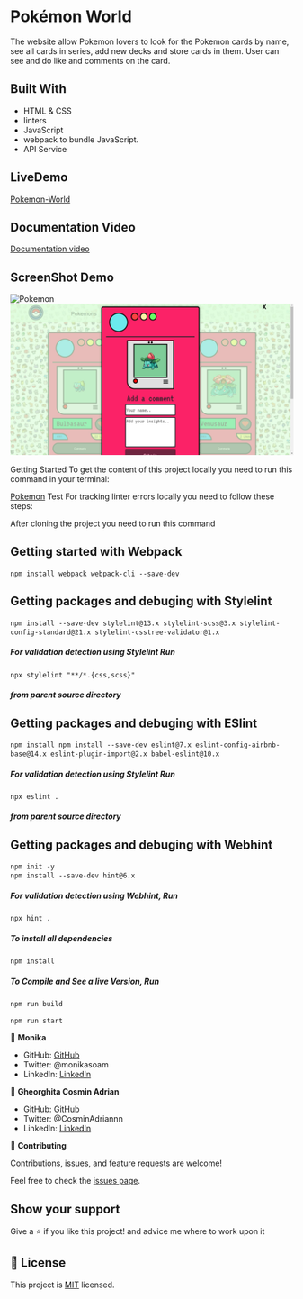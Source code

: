 # Pokémon World

The website allow Pokemon lovers to look for the Pokemon cards by name, see all cards in series, add new decks and store cards in them. User can see and do like and comments on the card.
## Built With

- HTML & CSS
- linters
- JavaScript
- webpack to bundle JavaScript.
- API Service

## LiveDemo
[Pokemon-World](https://monika-soam.github.io/Pokemon-world/dist/)
## Documentation Video
[ Documentation video ](https://www.loom.com/share/127c2387f46e4d0a9dc6d2adbf8f5054)
## ScreenShot Demo
![Pokemon](./src/images/Homepage-full.png)
![Pokemon-overlay](./src/images/overlay.png)



Getting Started
To get the content of this project locally you need to run this command in your terminal:

[Pokemon](https://https://github.com/monika-soam/Pokemon-world)
Test For tracking linter errors locally you need to follow these steps:

After cloning the project you need to run this command



## Getting started with Webpack

```
npm install webpack webpack-cli --save-dev
```

## Getting packages and debuging with Stylelint

```
npm install --save-dev stylelint@13.x stylelint-scss@3.x stylelint-config-standard@21.x stylelint-csstree-validator@1.x
```

##### For validation detection using Stylelint Run

```
npx stylelint "**/*.{css,scss}"
```

##### from parent source directory

## Getting packages and debuging with ESlint

```
npm install npm install --save-dev eslint@7.x eslint-config-airbnb-base@14.x eslint-plugin-import@2.x babel-eslint@10.x
```

##### For validation detection using Stylelint Run

```
npx eslint .
```

##### from parent source directory

## Getting packages and debuging with Webhint

```
npm init -y
npm install --save-dev hint@6.x
```

##### For validation detection using Webhint, Run

```
npx hint .
```
##### To install all dependencies
```
npm install
```

##### To Compile and See a live Version,  Run
```
npm run build 
```
```
npm run start
```


👤 **Monika**

- GitHub: [GitHub](https://github.com/monika-soam)
- Twitter: @monikasoam
- LinkedIn: [LinkedIn](linkedin.com/in/monika-soam-✓-16b59925)

👤 **Gheorghita Cosmin Adrian**

- GitHub: [GitHub](https://github.com/AdrianCSM)
- Twitter: @CosminAdriannn
- LinkedIn: [LinkedIn](https://www.linkedin.com/in/gheorghita-cosmin-adrian-b7781122a/)


🤝 **Contributing**

Contributions, issues, and feature requests are welcome!

Feel free to check the [issues page](https://github.com/monika-soam/Pokemon-world/issues).

## Show your support

Give a ⭐️ if you like this project! and advice me where to work upon it


## 📝 License

This project is [MIT](./MIT.md) licensed.

